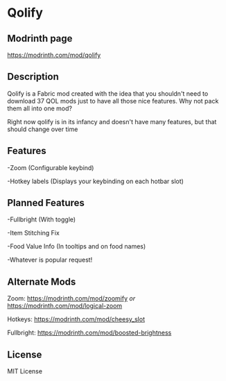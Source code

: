 # Qolify

## Modrinth page

https://modrinth.com/mod/qolify

## Description

Qolify is a Fabric mod created with the idea that you shouldn't need to download 37 QOL mods just to have all those nice features. Why not pack them all into one mod?

Right now qolify is in its infancy and doesn't have many features, but that should change over time

## Features
-Zoom (Configurable keybind)

-Hotkey labels (Displays your keybinding on each hotbar slot)

## Planned Features
-Fullbright (With toggle)

-Item Stitching Fix

-Food Value Info (In tooltips and on food names)

-Whatever is popular request!

## Alternate Mods
Zoom: https://modrinth.com/mod/zoomify *or* https://modrinth.com/mod/logical-zoom

Hotkeys: https://modrinth.com/mod/cheesy_slot

Fullbright: https://modrinth.com/mod/boosted-brightness

## License
MIT License